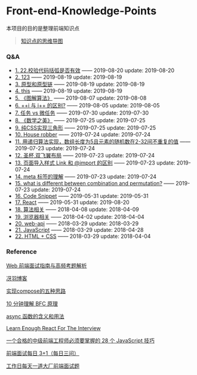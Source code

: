 # Front-end-Knowledge-Points
本项目的目的是整理前端知识点

> [知识点的思维导图](http://naotu.baidu.com/file/dbef5fd56e74b51ead825bcd83f38a56?token=2f6920a3f522cca8)

### Q&A
* [1. 22.校验代码括弧是否有效](https://github.com/goldEli/blog/issues/33) —— 2019-08-20 update: 2019-08-20
* [2. 123](https://github.com/goldEli/blog/issues/32) —— 2019-08-19 update: 2019-08-19
* [3. 原型和原型链](https://github.com/goldEli/blog/issues/23) —— 2019-08-19 update: 2019-08-19
* [4. this](https://github.com/goldEli/blog/issues/22) —— 2019-08-19 update: 2019-08-19
* [5. 《图解算法》](https://github.com/goldEli/blog/issues/20) —— 2019-08-07 update: 2019-08-08
* [6. ++i 与 i++ 的区别?](https://github.com/goldEli/blog/issues/19) —— 2019-08-05 update: 2019-08-05
* [7. 任务 vs 微任务](https://github.com/goldEli/blog/issues/18) —— 2019-07-30 update: 2019-07-30
* [8. 《数学之美》](https://github.com/goldEli/blog/issues/17) —— 2019-07-25 update: 2019-07-25
* [9. 纯CSS实现三角形](https://github.com/goldEli/blog/issues/16) —— 2019-07-25 update: 2019-07-25
* [10. House robber](https://github.com/goldEli/blog/issues/15) —— 2019-07-24 update: 2019-07-24
* [11. 用递归算法实现，数组长度为5且元素的随机数在2-32间不重复的值](https://github.com/goldEli/blog/issues/14) —— 2019-07-23 update: 2019-07-24
* [12. 圣杯,双飞翼布局](https://github.com/goldEli/blog/issues/13) —— 2019-07-23 update: 2019-07-24
* [13. 页面导入样式 Link 和 @import 的区别](https://github.com/goldEli/blog/issues/12) —— 2019-07-23 update: 2019-07-24
* [14. meta 标签的理解](https://github.com/goldEli/blog/issues/11) —— 2019-07-23 update: 2019-07-24
* [15. what is different between combination and permutation?](https://github.com/goldEli/blog/issues/10) —— 2019-07-23 update: 2019-07-24
* [16. Code Snippet](https://github.com/goldEli/blog/issues/8) —— 2019-05-31 update: 2019-05-31
* [17. React](https://github.com/goldEli/blog/issues/7) —— 2019-05-31 update: 2019-08-20
* [18. 算法相关](https://github.com/goldEli/blog/issues/6) —— 2018-04-08 update: 2018-04-09
* [19. 浏览器相关](https://github.com/goldEli/blog/issues/5) —— 2018-04-02 update: 2018-04-04
* [20. web-api](https://github.com/goldEli/blog/issues/4) —— 2018-03-29 update: 2018-03-29
* [21. JavaScript](https://github.com/goldEli/blog/issues/3) —— 2018-03-29 update: 2018-04-28
* [22. HTML + CSS](https://github.com/goldEli/blog/issues/2) —— 2018-03-29 update: 2018-04-04
### Reference

[Web 前端面试指南与高频考题解析](https://juejin.im/book/5a8f9ddcf265da4e9f6fb959)

[冴羽博客](https://github.com/mqyqingfeng/Blog)

[实现compose的五种思路](https://segmentfault.com/a/1190000011447164)

[10 分钟理解 BFC 原理](https://zhuanlan.zhihu.com/p/25321647)

[async 函数的含义和用法](http://www.ruanyifeng.com/blog/2015/05/async.html)

[Learn Enough React For The Interview](https://medium.com/bb-tutorials-and-thoughts/learn-enough-react-for-the-interview-f460a2fa3aeb)

[一个合格的中级前端工程师必须要掌握的 28 个 JavaScript 技巧](https://juejin.im/post/5cef46226fb9a07eaf2b7516)

[前端面试每日 3+1（每日三问）](https://github.com/haizlin/fe-interview)

[工作日每天一道大厂前端面试题](https://github.com/Advanced-Frontend/Daily-Interview-Question?utm_source=gold_browser_extension)
